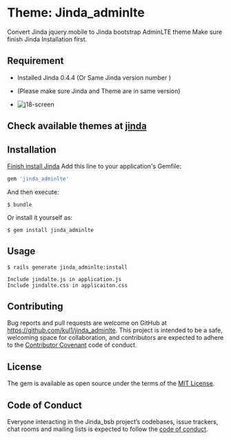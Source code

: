 # Theme: Jinda_adminlte 

Convert Jinda jquery.mobile to Jinda bootstrap AdminLTE theme 
Make sure finish Jinda Installation first.

## Requirement
* Installed Jinda 0.4.4  (Or Same Jinda version number )
* (Please make sure Jinda and Theme are in same version)

* ![j18-screen](https://user-images.githubusercontent.com/3953832/34321063-d692e82a-e7cb-11e7-8594-156a9ba390a5.png)

## Check available themes at [jinda](https://github.com/kul1/jinda)

## Installation

[Finish install Jinda](https://github.com/kul1/jinda)
Add this line to your application's Gemfile:

```ruby
gem 'jinda_adminlte'
```

And then execute:

    $ bundle

Or install it yourself as:

    $ gem install jinda_adminlte

## Usage

    $ rails generate jinda_adminlte:install

    Include jindalte.js in application.js
    Include jindalte.css in applicaiton.css

## Contributing

Bug reports and pull requests are welcome on GitHub at https://github.com/kul1/jinda_adminlte. This project is intended to be a safe, welcoming space for collaboration, and contributors are expected to adhere to the [Contributor Covenant](http://contributor-covenant.org) code of conduct.

## License

The gem is available as open source under the terms of the [MIT License](https://opensource.org/licenses/MIT).

## Code of Conduct

Everyone interacting in the Jinda_bsb project’s codebases, issue trackers, chat rooms and mailing lists is expected to follow the [code of conduct](https://github.com/kul1/jinda_adminlte/blob/master/CODE_OF_CONDUCT.md).

